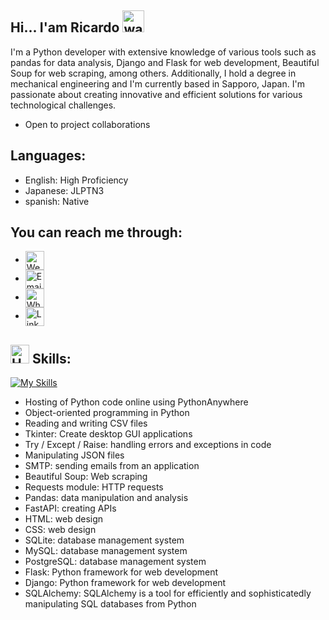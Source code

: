 ## Hi... I'am Ricardo <img src="https://user-images.githubusercontent.com/72663882/171687151-bb31c996-c9d2-49c8-b593-734946893b23.gif" alt="waving hand gif" aria-hidden="true" width="35" />
I'm a Python developer with extensive knowledge of various tools such as pandas for data analysis, Django and Flask for web development, Beautiful Soup for web scraping, among others. Additionally, I hold a degree in mechanical engineering and I'm currently based in Sapporo, Japan. I'm passionate about creating innovative and efficient solutions for various technological challenges.
- Open to project collaborations


## Languages:
 - English: High Proficiency
 - Japanese: JLPTN3
 - spanish: Native


## You can reach me through:
  - <a href="https://rgv.quest" title="Portfolio"><img alt="Website" src="https://img.shields.io/badge/Website-FED8B1?style=for-the-badge&logo=About.me&logoColor=black" height="30" align="center"/></a>
  - <a href="mailto:ricardoantoniogomezvillalobos@gmail.com" title="Email"><img alt="Email" src="https://img.shields.io/badge/Gmail-E0FBE2?style=for-the-badge&logo=gmail&logoColor=black" height="30" align="center"/></a>
  - <a href="https://wa.me/817045317684" title="Whatsapp"><img alt="WhatsApp" src="https://img.shields.io/badge/Whatsapp-25D366?style=for-the-badge&logoColor=white" height="30" align="center"/></a>
  - <a href="https://www.linkedin.com/in/ricardo-antonio-gomez-villalobos-659369296/" title="LinkedIn"><img alt="LinkedIn" src="https://img.shields.io/static/v1?message=LinkedIn&logo=linkedin&label=&color=CAF4FF&logoColor=black&labelColor=&style=for-the-badge" height="30" align="center"/></a>


## <img src="https://raw.githubusercontent.com/Tarikul-Islam-Anik/Animated-Fluent-Emojis/master/Emojis/Objects/Hammer%20and%20Wrench.png" alt="Hammer and Wrench" width="30" height="30" /> **Skills:**  
[![My Skills](https://skillicons.dev/icons?i=html,css,py,bootstrap,django,fastapi,postgres,sqlite)](#)

- Hosting of Python code online using PythonAnywhere
- Object-oriented programming in Python
- Reading and writing CSV files
- Tkinter: Create desktop GUI applications 
- Try / Except / Raise: handling errors and exceptions in code
- Manipulating JSON files
- SMTP: sending emails from an application
- Beautiful Soup: Web scraping
- Requests module: HTTP requests
- Pandas: data manipulation and analysis
- FastAPI: creating APIs
- HTML: web design
- CSS: web design
- SQLite: database management system
- MySQL: database management system
- PostgreSQL: database management system
- Flask: Python framework for web development
- Django: Python framework for web development
- SQLAlchemy: SQLAlchemy is a tool for efficiently and sophisticatedly manipulating SQL databases from Python
